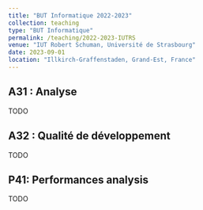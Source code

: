 ```yaml
---
title: "BUT Informatique 2022-2023"
collection: teaching
type: "BUT Informatique"
permalink: /teaching/2022-2023-IUTRS
venue: "IUT Robert Schuman, Université de Strasbourg"
date: 2023-09-01
location: "Illkirch-Graffenstaden, Grand-Est, France"
---
```


## A31 : Analyse

TODO

## A32 : Qualité de développement

TODO

## P41: Performances analysis

TODO